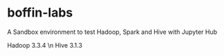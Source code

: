 # boffin-labs
A Sandbox environment to test Hadoop, Spark and Hive with Jupyter Hub

Hadoop 3.3.4 \n
Hive 3.1.3
